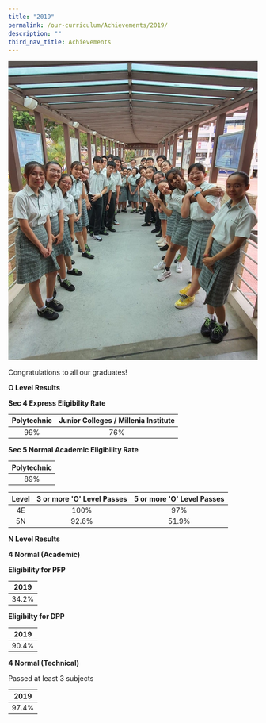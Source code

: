 ```yaml
---
title: "2019"
permalink: /our-curriculum/Achievements/2019/
description: ""
third_nav_title: Achievements
---
```

![](/images/Our%20Curriculum/Achievements/2019/Y1.jpg)

Congratulations to all our graduates! 

**O Level Results**

**Sec 4 Express Eligibility Rate**

| Polytechnic |  Junior Colleges / Millenia Institute |
|:-----------:|:-------------------------------------:|
|     99%     |                  76%                  |

**Sec 5 Normal Academic Eligibility Rate**

| Polytechnic |
|:-----------:|
|     89%     |

| Level | 3 or more 'O' Level Passes | 5 or more 'O' Level Passes |
|:-----:|:--------------------------:|:--------------------------:|
|   4E  |            100%            |             97%            |
|   5N  |            92.6%           |            51.9%           |

**N Level Results**

**4 Normal (Academic)**

**Eligibility for PFP**

|  2019 |
|:-----:|
| 34.2% |

**Eligibilty for DPP**

|  2019 |
|:-----:|
| 90.4% |

**4 Normal (Technical)**

Passed at least 3 subjects

|  2019 |
|:-----:|
| 97.4% |